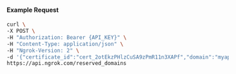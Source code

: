 <!-- Code generated for API Clients. DO NOT EDIT. -->

#### Example Request

```bash
curl \
-X POST \
-H "Authorization: Bearer {API_KEY}" \
-H "Content-Type: application/json" \
-H "Ngrok-Version: 2" \
-d '{"certificate_id":"cert_2otEkzPHlzCuSA9zPmR11n3XAPf","domain":"myapp.mydomain.com","region":"us"}' \
https://api.ngrok.com/reserved_domains
```
